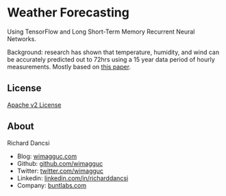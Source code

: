 # Weather Forecasting 

Using TensorFlow and Long Short-Term Memory Recurrent Neural Networks.

Background: research has shown that temperature, humidity, and wind can be accurately predicted out to 72hrs using a 15 year data period of hourly measurements. Mostly based on [this paper](https://www.ijcaonline.org/archives/volume143/number11/zaytar-2016-ijca-910497.pdf).

## License

[Apache v2 License](https://github.com/wimagguc/tf-weather/blob/master/LICENSE.md)


## About

Richard Dancsi

- Blog: [wimagguc.com](http://www.wimagguc.com/)
- Github: [github.com/wimagguc](http://github.com/wimagguc/)
- Twitter: [twitter.com/wimagguc](http://twitter.com/wimagguc/)
- Linkedin: [linkedin.com/in/richarddancsi](http://linkedin.com/in/richarddancsi)
- Company: [buntlabs.com](https://www.buntlabs.com/)

